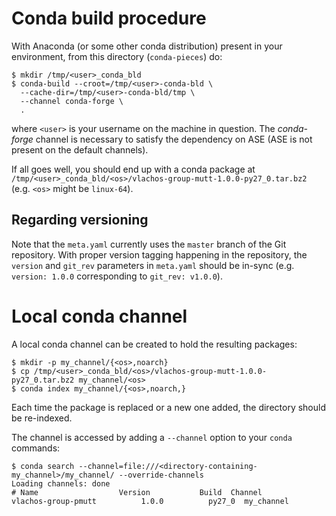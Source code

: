 # Conda build procedure

With Anaconda (or some other conda distribution) present in your environment, from this directory (`conda-pieces`) do:

```
$ mkdir /tmp/<user>_conda_bld
$ conda-build --croot=/tmp/<user>-conda-bld \
  --cache-dir=/tmp/<user>-conda-bld/tmp \
  --channel conda-forge \
  .
```

where `<user>` is your username on the machine in question.  The *conda-forge* channel is necessary to satisfy the dependency on ASE (ASE is not present on the default channels).

If all goes well, you should end up with a conda package at `/tmp/<user>_conda_bld/<os>/vlachos-group-mutt-1.0.0-py27_0.tar.bz2` (e.g. `<os>` might be `linux-64`).

## Regarding versioning

Note that the `meta.yaml` currently uses the `master` branch of the Git repository.  With proper version tagging happening in the repository, the `version` and `git_rev` parameters in `meta.yaml` should be in-sync (e.g. `version: 1.0.0` corresponding to `git_rev: v1.0.0`).


# Local conda channel

A local conda channel can be created to hold the resulting packages:

```
$ mkdir -p my_channel/{<os>,noarch}
$ cp /tmp/<user>_conda_bld/<os>/vlachos-group-mutt-1.0.0-py27_0.tar.bz2 my_channel/<os>
$ conda index my_channel/{<os>,noarch,}
```

Each time the package is replaced or a new one added, the directory should be re-indexed.

The channel is accessed by adding a `--channel` option to your `conda` commands:

```
$ conda search --channel=file:///<directory-containing-my_channel>/my_channel/ --override-channels
Loading channels: done
# Name                  Version           Build  Channel             
vlachos-group-pmutt          1.0.0          py27_0  my_channel 
```

